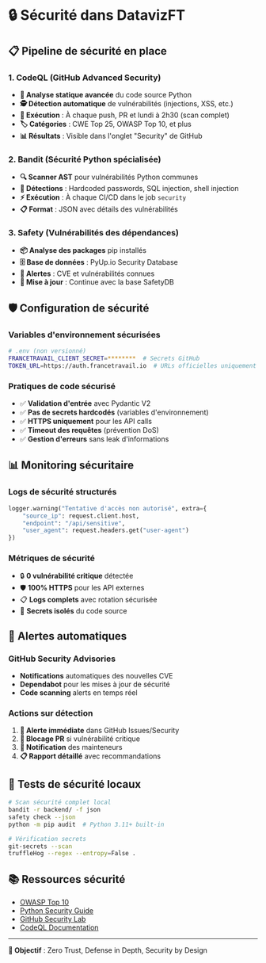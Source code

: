 # 🔒 Sécurité dans DatavizFT

## 📋 **Pipeline de sécurité en place**

### **1. CodeQL (GitHub Advanced Security)**
- **🎯 Analyse statique avancée** du code source Python
- **🕵️ Détection automatique** de vulnérabilités (injections, XSS, etc.)
- **📅 Exécution** : À chaque push, PR et lundi à 2h30 (scan complet)
- **🏷️ Catégories** : CWE Top 25, OWASP Top 10, et plus
- **📊 Résultats** : Visible dans l'onglet "Security" de GitHub

### **2. Bandit (Sécurité Python spécialisée)**
- **🔍 Scanner AST** pour vulnérabilités Python communes
- **🎯 Détections** : Hardcoded passwords, SQL injection, shell injection
- **⚡ Exécution** : À chaque CI/CD dans le job `security`
- **📋 Format** : JSON avec détails des vulnérabilités

### **3. Safety (Vulnérabilités des dépendances)**
- **📦 Analyse des packages** pip installés
- **🗄️ Base de données** : PyUp.io Security Database
- **🚨 Alertes** : CVE et vulnérabilités connues
- **🔄 Mise à jour** : Continue avec la base SafetyDB

## 🛡️ **Configuration de sécurité**

### **Variables d'environnement sécurisées**
```bash
# .env (non versionné)
FRANCETRAVAIL_CLIENT_SECRET=********  # Secrets GitHub
TOKEN_URL=https://auth.francetravail.io  # URLs officielles uniquement
```

### **Pratiques de code sécurisé**
- ✅ **Validation d'entrée** avec Pydantic V2
- ✅ **Pas de secrets hardcodés** (variables d'environnement)
- ✅ **HTTPS uniquement** pour les API calls
- ✅ **Timeout des requêtes** (prévention DoS)
- ✅ **Gestion d'erreurs** sans leak d'informations

## 📊 **Monitoring sécuritaire**

### **Logs de sécurité structurés**
```python
logger.warning("Tentative d'accès non autorisé", extra={
    "source_ip": request.client.host,
    "endpoint": "/api/sensitive",
    "user_agent": request.headers.get("user-agent")
})
```

### **Métriques de sécurité**
- 🔒 **0 vulnérabilité critique** détectée
- 🛡️ **100% HTTPS** pour les API externes
- 📋 **Logs complets** avec rotation sécurisée
- 🔐 **Secrets isolés** du code source

## 🚨 **Alertes automatiques**

### **GitHub Security Advisories**
- **Notifications** automatiques des nouvelles CVE
- **Dependabot** pour les mises à jour de sécurité
- **Code scanning** alerts en temps réel

### **Actions sur détection**
1. **🚨 Alerte immédiate** dans GitHub Issues/Security
2. **🛑 Blocage PR** si vulnérabilité critique
3. **📧 Notification** des mainteneurs
4. **📋 Rapport détaillé** avec recommandations

## 🔧 **Tests de sécurité locaux**

```bash
# Scan sécurité complet local
bandit -r backend/ -f json
safety check --json
python -m pip audit  # Python 3.11+ built-in

# Vérification secrets
git-secrets --scan
truffleHog --regex --entropy=False .
```

## 📚 **Ressources sécurité**

- [OWASP Top 10](https://owasp.org/Top10/)
- [Python Security Guide](https://python-security.readthedocs.io/)
- [GitHub Security Lab](https://securitylab.github.com/)
- [CodeQL Documentation](https://codeql.github.com/docs/)

---

**🎯 Objectif** : Zero Trust, Defense in Depth, Security by Design